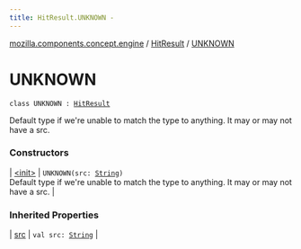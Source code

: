 ```yaml
---
title: HitResult.UNKNOWN - 
---
```


[mozilla.components.concept.engine](../../index.html) / [HitResult](../index.html) / [UNKNOWN](./index.html)

# UNKNOWN

`class UNKNOWN : `[`HitResult`](../index.html)

Default type if we're unable to match the type to anything. It may or may not have a src.

### Constructors

| [&lt;init&gt;](-init-.html) | `UNKNOWN(src: `[`String`](https://kotlinlang.org/api/latest/jvm/stdlib/kotlin/-string/index.html)`)`<br>Default type if we're unable to match the type to anything. It may or may not have a src. |

### Inherited Properties

| [src](../src.html) | `val src: `[`String`](https://kotlinlang.org/api/latest/jvm/stdlib/kotlin/-string/index.html) |

